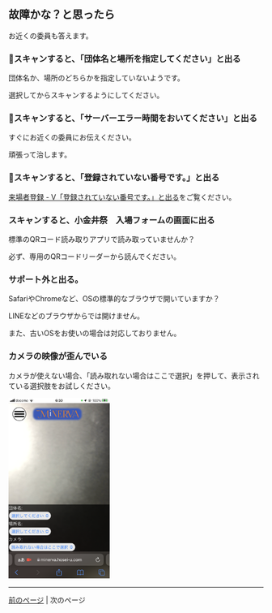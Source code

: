 ## 故障かな？と思ったら

お近くの委員も答えます。

### スキャンすると、「団体名と場所を指定してください」と出る

団体名か、場所のどちらかを指定していないようです。

選択してからスキャンするようにしてください。

### スキャンすると、「サーバーエラー時間をおいてください」と出る

すぐにお近くの委員にお伝えください。

頑張って治します。

### スキャンすると、「登録されていない番号です。」と出る

[来場者登録 - V「登録されていない番号です。」と出る](./03_checkin.md#v「登録されていない番号です。」と出る)をご覧ください。

### スキャンすると、小金井祭　入場フォームの画面に出る

標準のQRコード読み取りアプリで読み取っていませんか？

必ず、専用のQRコードリーダーから読んでください。

### サポート外と出る。

SafariやChromeなど、OSの標準的なブラウザで開いていますか？

LINEなどのブラウザからでは開けません。

また、古いOSをお使いの場合は対応しておりません。

### カメラの映像が歪んでいる

カメラが使えない場合、「読み取れない場合はここで選択」を押して、表示されている選択肢をお試しください。

<img src="./img/qr02.PNG" width="200px" alt="">

------------------------------
[前のページ](./04_logout.md) | 次のページ